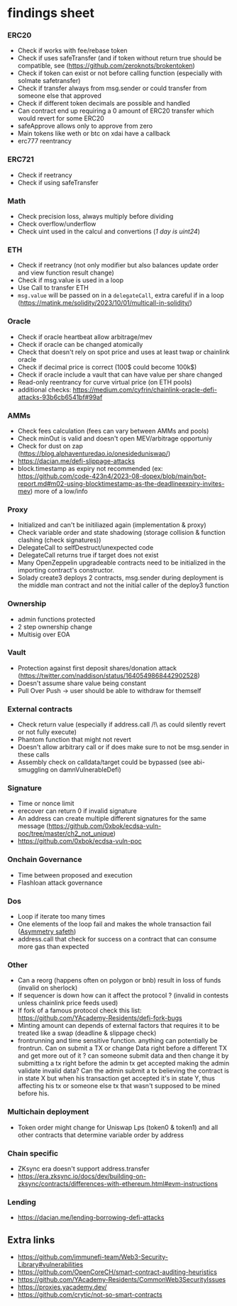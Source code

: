 # findings sheet

### ERC20

- Check if works with fee/rebase token
- Check if uses safeTransfer (and if token without return true should be compatible, see (https://github.com/zeroknots/brokentoken)
- Check if token can exist or not before calling function (especially with solmate safetransfer)
- Check if transfer always from msg.sender or could transfer from someone else that approved
- Check if different token decimals are possible and handled
- Can contract end up requiring a 0 amount of ERC20 transfer which would revert for some ERC20
- safeApprove allows only to approve from zero
- Main tokens like weth or btc on xdai have a callback
- erc777 reentrancy

### ERC721

- Check if reetrancy
- Check if using safeTransfer

### Math

- Check precision loss, always multiply before dividing
- Check overflow/underflow
- Check uint used in the calcul and convertions (*1 day is uint24*)

### ETH

- Check if reetrancy (not only modifier but also balances update order and view function result change)
- Check if msg.value is used in a loop
- Use Call to transfer ETH
- `msg.value` will be passed on in a `delegateCall`, extra careful if in a loop (https://matink.me/solidity/2023/10/01/multicall-in-solidity/)

### Oracle

- Check if oracle heartbeat allow arbitrage/mev
- Check if oracle can be changed atomically
- Check that doesn't rely on spot price and uses at least twap or chainlink oracle
- Check if decimal price is correct (100$ could become 100k$)
- Check if oracle include a vault that can have value per share changed
- Read-only reentrancy for curve virtual price (on ETH pools)
- additional checks: https://medium.com/cyfrin/chainlink-oracle-defi-attacks-93b6cb6541bf#99af

### AMMs

- Check fees calculation (fees can vary between AMMs and pools)
- Check minOut is valid and doesn't open MEV/arbitrage opportuniy
- Check for dust on zap (https://blog.alphaventuredao.io/onesideduniswap/)
- https://dacian.me/defi-slippage-attacks
- block.timestamp as expiry not recommended (ex: https://github.com/code-423n4/2023-08-dopex/blob/main/bot-report.md#m02-using-blocktimestamp-as-the-deadlineexpiry-invites-mev) more of a low/info

### Proxy

- Initialized and can't be initiliazed again (implementation & proxy)
- Check variable order and state shadowing (storage collision & function clashing (check signatures))
- DelegateCall to selfDestruct/unexpected code
- DelegateCall returns true if target does not exist
- Many OpenZeppelin upgradeable contracts need to be initialized in the importing contract's constructor.
- Solady create3 deploys 2 contracts, msg.sender during deployment is the middle man contract and not the initial caller of the deploy3 function

### Ownership

- admin functions protected
- 2 step ownership change
- Multisig over EOA

### Vault

- Protection against first deposit shares/donation attack (https://twitter.com/naddison/status/1640549868442902528)
- Doesn't assume share value being constant
- Pull Over Push -> user should be able to withdraw for themself

### External contracts

- Check return value (especially if address.call /!\ as could silently revert or not fully execute)
- Phantom function that might not revert
- Doesn't allow arbitrary call or if does make sure to not be msg.sender in these calls
- Assembly check on calldata/target could be bypassed (see abi-smuggling on damnVulnerableDefi)

### Signature

- Time or nonce limit
- erecover can return 0 if invalid signature
- An address can create multiple different signatures for the same message (https://github.com/0xbok/ecdsa-vuln-poc/tree/master/ch2_not_unique)
- https://github.com/0xbok/ecdsa-vuln-poc

### Onchain Governance

- Time between proposed and execution
- Flashloan attack governance

### Dos

- Loop if iterate too many times
- One elements of the loop fail and makes the whole transaction fail ([Asymmetry safeth](https://github.com/code-423n4/2023-03-asymmetry-findings/issues/703))
- address.call that check for success on a contract that can consume more gas than expected

### Other

- Can a reorg (happens often on polygon or bnb) result in loss of funds (invalid on sherlock)
- If sequencer is down how can it affect the protocol ? (invalid in contests unless chainlink price feeds used)
- If fork of a famous protocol check this list: https://github.com/YAcademy-Residents/defi-fork-bugs
- Minting amount can depends of external factors that requires it to be treated like a swap (deadline & slippage check)
- frontrunning and time sensitive function. anything can potentially be frontrun. Can on submit a TX or change Data right before a different TX and get more out of it ? can someone submit data and then change it by submitting a tx right before the admin tx get accepted making the admin validate invalid data? Can the admin submit a tx believing the contract is in state X but when his transaction get accepted it's in state Y, thus affecting his tx or someone else tx that wasn't supposed to be mined before his.

### Multichain deployment

- Token order might change for Uniswap Lps (token0 & token1) and all other contracts that determine variable order by address

### Chain specific

- ZKsync era doesn't support address.transfer
- https://era.zksync.io/docs/dev/building-on-zksync/contracts/differences-with-ethereum.html#evm-instructions

### Lending

- https://dacian.me/lending-borrowing-defi-attacks

## Extra links

- https://github.com/immunefi-team/Web3-Security-Library#vulnerabilities
- https://github.com/OpenCoreCH/smart-contract-auditing-heuristics
- https://github.com/YAcademy-Residents/CommonWeb3SecurityIssues
- https://proxies.yacademy.dev/
- https://github.com/crytic/not-so-smart-contracts
